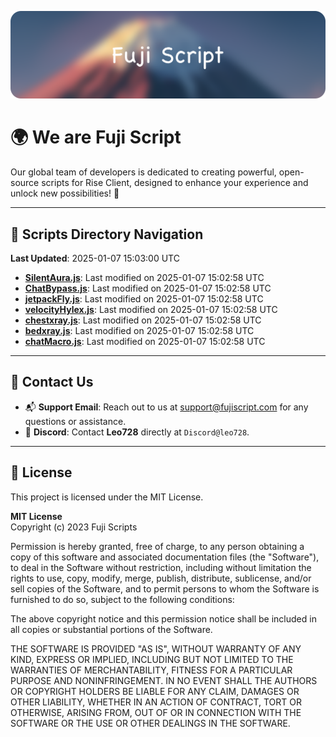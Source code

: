 ![Banner](.github/b.webp)

# 🌍 **We are Fuji Script**

Our global team of developers is dedicated to creating powerful, open-source scripts for Rise Client, designed to enhance your experience and unlock new possibilities! 🌟

---
<!-- SCRIPTS_NAVIGATION_START -->
## 📂 **Scripts Directory Navigation**

**Last Updated**: 2025-01-07 15:03:00 UTC

- **[SilentAura.js](scripts/SilentAura.js)**: Last modified on 2025-01-07 15:02:58 UTC
- **[ChatBypass.js](scripts/ChatBypass.js)**: Last modified on 2025-01-07 15:02:58 UTC
- **[jetpackFly.js](scripts/jetpackFly.js)**: Last modified on 2025-01-07 15:02:58 UTC
- **[velocityHylex.js](scripts/velocityHylex.js)**: Last modified on 2025-01-07 15:02:58 UTC
- **[chestxray.js](scripts/chestxray.js)**: Last modified on 2025-01-07 15:02:58 UTC
- **[bedxray.js](scripts/bedxray.js)**: Last modified on 2025-01-07 15:02:58 UTC
- **[chatMacro.js](scripts/chatMacro.js)**: Last modified on 2025-01-07 15:02:58 UTC

<!-- SCRIPTS_NAVIGATION_END -->

---

## 💬 **Contact Us**  
- 📬 **Support Email**: Reach out to us at [support@fujiscript.com](mailto:support@fujiscript.com) for any questions or assistance.  
- 💬 **Discord**: Contact **Leo728** directly at `Discord@leo728`.

---

## 📜 **License**

This project is licensed under the MIT License.  

**MIT License**  
Copyright (c) 2023 Fuji Scripts  

Permission is hereby granted, free of charge, to any person obtaining a copy of this software and associated documentation files (the "Software"), to deal in the Software without restriction, including without limitation the rights to use, copy, modify, merge, publish, distribute, sublicense, and/or sell copies of the Software, and to permit persons to whom the Software is furnished to do so, subject to the following conditions:  

The above copyright notice and this permission notice shall be included in all copies or substantial portions of the Software.  

THE SOFTWARE IS PROVIDED "AS IS", WITHOUT WARRANTY OF ANY KIND, EXPRESS OR IMPLIED, INCLUDING BUT NOT LIMITED TO THE WARRANTIES OF MERCHANTABILITY, FITNESS FOR A PARTICULAR PURPOSE AND NONINFRINGEMENT. IN NO EVENT SHALL THE AUTHORS OR COPYRIGHT HOLDERS BE LIABLE FOR ANY CLAIM, DAMAGES OR OTHER LIABILITY, WHETHER IN AN ACTION OF CONTRACT, TORT OR OTHERWISE, ARISING FROM, OUT OF OR IN CONNECTION WITH THE SOFTWARE OR THE USE OR OTHER DEALINGS IN THE SOFTWARE.  
